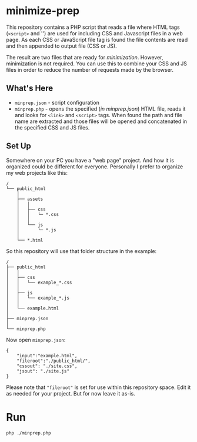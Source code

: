 # minimize-prep

This repository contains a PHP script that reads a file where HTML tags (`<script>` and '<link>') are used for including CSS and Javascript files in a web page. As each CSS or JavaScript file tag is found the file contents are read and then appended to output file (CSS or JS).

The result are two files that are ready for *minimization*. However, minimization is not required. You can use this to combine your CSS and JS files in order to reduce the number of requests made by the browser.

## What's Here

* `minprep.json` - script configuration
* `minprep.php` - opens the specified (*in minprep.json*) HTML file, reads it and looks for `<link>` and `<script>` tags. When found the path and file name are extracted and those files will be opened and concatenated in the specified CSS and JS files.

## Set Up

Somewhere on your PC you have a "web page" project. And how it is organized could be different for everyone. Personally I prefer to organize my web projects like this:

```
/
└── public_html
    │
    ├── assets
    │   │
    │   ├── css
    │   │   └─ *.css
    │   │
    │   └── js
    │       └─ *.js
    │
    └── *.html
```

So this repository will use that folder structure in the example:

```
/
├── public_html
│   │
│   ├── css
│   │   └── example_*.css
│   │
│   ├── js
│   │   └── example_*.js
│   │
│   └── example.html
│
├── minprep.json
│
└── minprep.php
```

Now open `minprep.json`:

```
{
    "input":"example.html",
    "fileroot":"./public_html/",
    "cssout": "./site.css",
    "jsout": "./site.js"
}
```

Please note that `"fileroot"` is set for use within this repository space. Edit it as needed for your project. But for now leave it as-is.

# Run

```
php ./minprep.php
```



